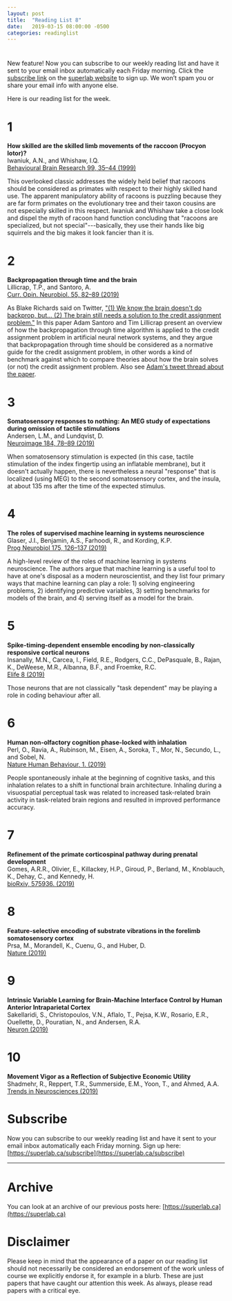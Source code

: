 ```yaml
---
layout: post
title:  "Reading List 8"
date:   2019-03-15 08:00:00 -0500
categories: readinglist
---
```


# 

New feature! Now you can subscribe to our weekly reading list and have it sent to your email inbox automatically each Friday morning. Click the [subscribe link](https://superlab.ca/subscribe) on the [superlab website](https://superlab.ca) to sign up. We won’t spam you or share your email info with anyone else.

Here is our reading list for the week.

# 1
**How skilled are the skilled limb movements of the raccoon (Procyon lotor)?**  
Iwaniuk, A.N., and Whishaw, I.Q.  
[Behavioural Brain Research 99, 35–44 (1999)](https://dx.doi.org/10.1016/S0166-4328(98)00067-9)

This overlooked classic addresses the widely held belief that racoons should be considered as primates with respect to their highly skilled hand use. The apparent manipulatory ability of racoons is puzzling because they are far form primates on the evolutionary tree and their taxon cousins are not especially skilled in this respect. Iwaniuk and Whishaw take a close look and dispel the myth of racoon hand function concluding that "racoons are specialized, but not special"---basically, they use their hands like big squirrels and the big makes it look fancier than it is.

# 2
**Backpropagation through time and the brain**  
Lillicrap, T.P., and Santoro, A.  
[Curr. Opin. Neurobiol. 55, 82–89 (2019)](https://dx.doi.org/10.1016/j.conb.2019.01.011)

As Blake Richards said on Twitter, ["(1) We know the brain doesn't do backprop, but... (2) The brain still needs a solution to the credit assignment problem."](https://twitter.com/tyrell_turing/status/1105831064864505856) In this paper Adam Santoro and Tim Lillicrap present an overview of how the backpropagation through time algorithm is applied to the credit assignment problem in artificial neural network systems, and they argue that backpropagation through time should be considered as a normative guide for the credit assignment problem, in other words a kind of benchmark against which to compare theories about how the brain solves (or not) the credit assignment problem. Also see [Adam's tweet thread about the paper](https://twitter.com/santoroAI/status/1105383355267379200).

# 3
**Somatosensory responses to nothing: An MEG study of expectations during omission of tactile stimulations**  
Andersen, L.M., and Lundqvist, D.  
[Neuroimage 184, 78–89 (2019)](https://dx.doi.org/10.1016/j.neuroimage.2018.09.014)

When somatosensory stimulation is expected (in this case, tactile stimulation of the index fingertip using an inflatable membrane), but it doesn't actually happen, there is nevertheless a neural "response" that is localized (using MEG) to the second somatosensory cortex, and the insula, at about 135 ms after the time of the expected stimulus.

# 4
**The roles of supervised machine learning in systems neuroscience**  
Glaser, J.I., Benjamin, A.S., Farhoodi, R., and Kording, K.P.  
[Prog Neurobiol 175, 126–137 (2019)](https://dx.doi.org/10.1016/j.pneurobio.2019.01.008)

A high-level review of the roles of machine learning in systems neuroscience. The authors argue that machine learning is a useful tool to have at one's disposal as a modern neuroscientist, and they list four primary ways that machine learning can play a role: 1) solving engineering problems, 2) identifying predictive variables, 3) setting benchmarks for models of the brain, and 4) serving itself as a model for the brain.

# 5
**Spike-timing-dependent ensemble encoding by non-classically responsive cortical neurons**  
Insanally, M.N., Carcea, I., Field, R.E., Rodgers, C.C., DePasquale, B., Rajan, K., DeWeese, M.R., Albanna, B.F., and Froemke, R.C.  
[Elife 8 (2019)](https://dx.doi.org/10.7554/eLife.42409)

Those neurons that are not classically "task dependent" may be playing a role in coding behaviour after all.

# 6
**Human non-olfactory cognition phase-locked with inhalation**  
Perl, O., Ravia, A., Rubinson, M., Eisen, A., Soroka, T., Mor, N., Secundo, L., and Sobel, N.  
[Nature Human Behaviour, 1. (2019)](https://dx.doi.org/10.1038/s41562-019-0556-z)

People spontaneously inhale at the beginning of cognitive tasks, and this inhalation relates to a shift in functional brain architecture. Inhaling during a visuospatial perceptual task was related to increased task-related brain activity in task-related brain regions and resulted in improved performance accuracy.

# 7
**Refinement of the primate corticospinal pathway during prenatal development**  
Gomes, A.R.R., Olivier, E., Killackey, H.P., Giroud, P., Berland, M., Knoblauch, K., Dehay, C., and Kennedy, H.  
[bioRxiv, 575936. (2019)](https://www.biorxiv.org/content/10.1101/575936v1)

# 8
**Feature-selective encoding of substrate vibrations in the forelimb somatosensory cortex**  
Prsa, M., Morandell, K., Cuenu, G., and Huber, D.  
[Nature (2019)](https://doi.org/10.1038/s41586-019-1015-8)

# 9
**Intrinsic Variable Learning for Brain-Machine Interface Control by Human Anterior Intraparietal Cortex**  
Sakellaridi, S., Christopoulos, V.N., Aflalo, T., Pejsa, K.W., Rosario, E.R., Ouellette, D., Pouratian, N., and Andersen, R.A.  
[Neuron (2019)](https://dx.doi.org/10.1016/j.neuron.2019.02.012)

# 10
**Movement Vigor as a Reflection of Subjective Economic Utility**  
Shadmehr, R., Reppert, T.R., Summerside, E.M., Yoon, T., and Ahmed, A.A.  
[Trends in Neurosciences (2019)](https://www.sciencedirect.com/science/article/pii/S0166223619300190)


# Subscribe
Now you can subscribe to our weekly reading list and have it sent to your email inbox automatically each Friday morning. Sign up here: [https://superlab.ca/subscribe](https://superlab.ca/subscribe)


---
# Archive
You can look at an archive of our previous posts here: [https://superlab.ca](https://superlab.ca)


# Disclaimer
Please keep in mind that the appearance of a paper on our reading list should not necessarily be considered an endorsement of the work unless of course we explicitly endorse it, for example in a blurb. These are just papers that have caught our attention this week. As always, please read papers with a critical eye.


